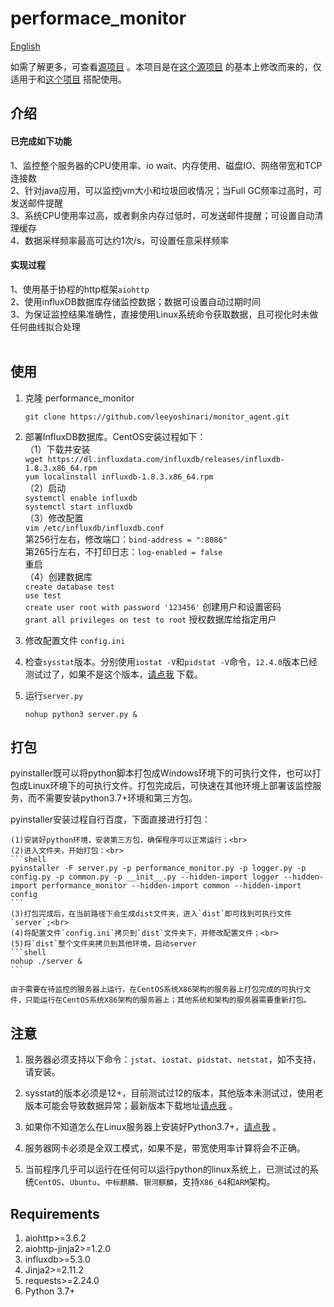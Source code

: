 # performace_monitor
[English](https://github.com/leeyoshinari/monitor_agent/blob/main/README.md)

如需了解更多，可查看[源项目](https://github.com/leeyoshinari/performance_monitor) 。本项目是在[这个源项目](https://github.com/leeyoshinari/performance_monitor) 的基本上修改而来的，仅适用于和[这个项目](https://github.com/leeyoshinari/MyPlatform) 搭配使用。

## 介绍
#### 已完成如下功能<br>
1、监控整个服务器的CPU使用率、io wait、内存使用、磁盘IO、网络带宽和TCP连接数<br>
2、针对java应用，可以监控jvm大小和垃圾回收情况；当Full GC频率过高时，可发送邮件提醒<br>
3、系统CPU使用率过高，或者剩余内存过低时，可发送邮件提醒；可设置自动清理缓存<br>
4、数据采样频率最高可达约1次/s，可设置任意采样频率<br>

#### 实现过程
1、使用基于协程的http框架`aiohttp`<br>
2、使用influxDB数据库存储监控数据；数据可设置自动过期时间<br>
3、为保证监控结果准确性，直接使用Linux系统命令获取数据，且可视化时未做任何曲线拟合处理<br>
<br>

## 使用
1. 克隆 performance_monitor
   ```shell
   git clone https://github.com/leeyoshinari/monitor_agent.git
   ```
   
2. 部署InfluxDB数据库。CentOS安装过程如下：<br>
    （1）下载并安装<br>
        `wget https://dl.influxdata.com/influxdb/releases/influxdb-1.8.3.x86_64.rpm` <br>
        `yum localinstall influxdb-1.8.3.x86_64.rpm` <br>
    （2）启动<br>
        `systemctl enable influxdb` <br>
        `systemctl start influxdb` <br>
    （3）修改配置<br>
         `vim /etc/influxdb/influxdb.conf` <br>
         第256行左右，修改端口：`bind-address = ":8086"` <br>
         第265行左右，不打印日志：`log-enabled = false` <br>
         重启 <br>
    （4）创建数据库<br>
        `create database test` <br>
        `use test` <br>
        `create user root with password '123456'` 创建用户和设置密码 <br>
        `grant all privileges on test to root` 授权数据库给指定用户 <br>

3. 修改配置文件 `config.ini`

4. 检查`sysstat`版本。分别使用`iostat -V`和`pidstat -V`命令，`12.4.0`版本已经测试过了，如果不是这个版本，[请点我](http://sebastien.godard.pagesperso-orange.fr/download.html) 下载。

5. 运行`server.py`
   ```shell
   nohup python3 server.py &
   ```
   
## 打包
pyinstaller既可以将python脚本打包成Windows环境下的可执行文件，也可以打包成Linux环境下的可执行文件。打包完成后，可快速在其他环境上部署该监控服务，而不需要安装python3.7+环境和第三方包。<br>

pyinstaller安装过程自行百度，下面直接进行打包：<br>

    (1)安装好python环境，安装第三方包，确保程序可以正常运行；<br>
    (2)进入文件夹，开始打包：<br>
    ```shell
    pyinstaller -F server.py -p performance_monitor.py -p logger.py -p config.py -p common.py -p __init__.py --hidden-import logger --hidden-import performance_monitor --hidden-import common --hidden-import config
    ```
    (3)打包完成后，在当前路径下会生成dist文件夹，进入`dist`即可找到可执行文件`server`;<br>
    (4)将配置文件`config.ini`拷贝到`dist`文件夹下，并修改配置文件；<br>
    (5)将`dist`整个文件夹拷贝到其他环境，启动server
    ```shell
    nohup ./server &
    ```
   `由于需要在待监控的服务器上运行，在CentOS系统X86架构的服务器上打包完成的可执行文件，只能运行在CentOS系统X86架构的服务器上；其他系统和架构的服务器需要重新打包。`<br>

## 注意
1. 服务器必须支持以下命令：`jstat`、`iostat`、`pidstat`、`netstat`，如不支持，请安装。

2. sysstat的版本必须是12+，目前测试过12的版本，其他版本未测试过，使用老版本可能会导致数据异常；最新版本下载地址[请点我](http://sebastien.godard.pagesperso-orange.fr/download.html) 。

3. 如果你不知道怎么在Linux服务器上安装好Python3.7+，[请点我](https://github.com/leeyoshinari/performance_monitor/wiki/Python-3.7.x-%E5%AE%89%E8%A3%85) 。

4. 服务器网卡必须是全双工模式，如果不是，带宽使用率计算将会不正确。

5. 当前程序几乎可以运行在任何可以运行python的linux系统上，已测试过的系统`CentOS`、`Ubuntu`、`中标麒麟`、`银河麒麟`，支持`X86_64`和`ARM`架构。

## Requirements
1. aiohttp>=3.6.2
2. aiohttp-jinja2>=1.2.0
3. influxdb>=5.3.0
4. Jinja2>=2.11.2
5. requests>=2.24.0
6. Python 3.7+
